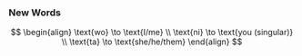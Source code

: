 

### New Words

$$
\begin{align}
\text{wo} \to \text{I/me} \\
\text{ni} \to \text{you (singular)} \\
\text{ta} \to \text{she/he/them}
\end{align}
$$
